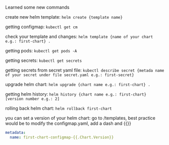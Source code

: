 Learned some new commands

create new helm template:
`helm create {template name}`

getting configmap:
`kubectl get cm`

check your template and changes:
`helm template {name of your chart e.g.: first-chart} .`

getting pods: 
`kubectl get pods -A`

getting secrets:
`kubectl get secrets`

getting secrets from secret yaml file:
`kubectl describe secret {metada name of your secret under file secret.yaml e.g.: first-secret}`

upgrade helm chart:
`helm upgrade {chart name e.g.: first-chart} .`

getting helm history:
`helm history {chart name e.g.: first-chart} [version number e.g.: 2]`

rolling back helm chart:
`helm rollback first-chart`

you can set a version of your helm chart:
go to /templates, best practice would be to modify the configmap.yaml, add a dash and {{}}
```yaml
metadata:
  name: first-chart-configmap-{{.Chart.Version}}
```